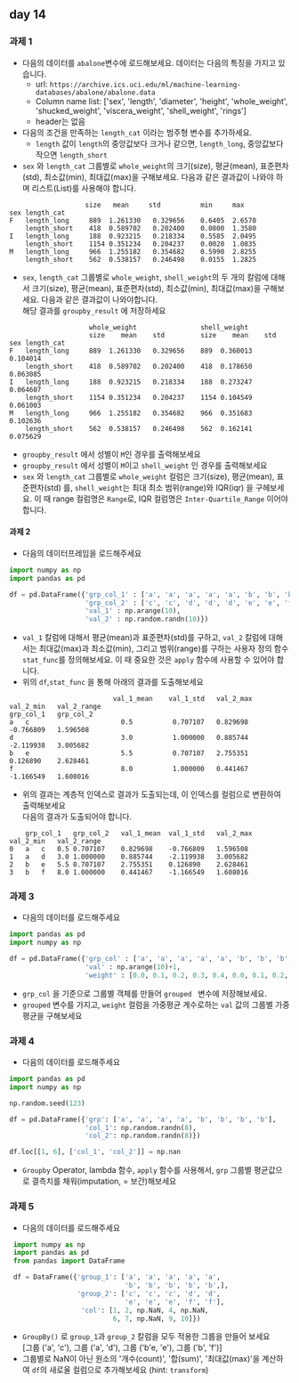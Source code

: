 ## day 14
### 과제 1
- 다음의 데이터를 `abalone`변수에 로드해보세요. 데이터는 다음의 특징을 가지고 있습니다.  
  - url: `https://archive.ics.uci.edu/ml/machine-learning-databases/abalone/abalone.data`
  - Column name list: ['sex', 'length', 'diameter', 'height', 
                               'whole_weight', 'shucked_weight', 'viscera_weight', 
                               'shell_weight', 'rings']
  - header는 없음
- 다음의 조건을 만족하는 `length_cat` 이라는 범주형 변수를 추가하세요.  
  - `length` 값이 `length`의 중앙값보다 크거나 같으면, `length_long`, 중앙값보다 작으면 `length_short` 
- `sex` 와 `length_cat` 그룹별로 `whole_weight`의 크기(size), 평균(mean), 표준편차(std), 최소값(min), 최대값(max)을 구해보세요. 다음과 같은 결과값이 나와야 하며 리스트(List)를 사용해야 합니다. 
~~~
                   size	  mean	   std	        min    	max
sex	length_cat					
F	length_long	    889	 1.261330	0.329656	0.6405	2.6570
    length_short	418	 0.589702	0.202400	0.0800	1.3580
I	length_long	    188	 0.923215	0.218334	0.5585	2.0495
    length_short	1154 0.351234	0.204237	0.0020	1.0835
M	length_long	    966	 1.255182	0.354682	0.5990	2.8255
    length_short	562	 0.538157	0.246498	0.0155	1.2825
~~~
- `sex`, `length_cat` 그룹별로 `whole_weight`, `shell_weight`의 두 개의 칼럼에 대해서 크기(size), 평균(mean), 표준편차(std), 최소값(min), 최대값(max)을 구해보세요. 다음과 같은 결과값이 나와야합니다.  
해당 결과를 `groupby_result` 에 저장하세요
~~~
                    whole_weight	            shell_weight
                    size	mean	std      	size	mean	std
sex	length_cat						
F	length_long	    889	 1.261330	0.329656	889	 0.360013	0.104014
    length_short	418	 0.589702	0.202400	418	 0.178650	0.063085
I	length_long	    188	 0.923215	0.218334	188	 0.273247	0.064607
    length_short	1154 0.351234	0.204237	1154 0.104549	0.061003
M	length_long	    966	 1.255182	0.354682	966	 0.351683	0.102636
    length_short	562	 0.538157	0.246498	562	 0.162141	0.075629
~~~
- `groupby_result` 에서 성별이 `M`인 경우를 출력해보세요
- `groupby_result` 에서 성별이 `M`이고 `shell_weight` 인 경우를 출력해보세요
- `sex` 와 `length_cat` 그룹별로 `whole_weight` 컬럼은 크기(size), 평균(mean), 표준편차(std) 를, `shell_weight`는 최대 최소 범위(range)와 IQR(iqr) 을 구헤보세요. 이 때 range 컬럼명은 `Range`로, IQR 컬럼명은 `Inter-Quartile_Range` 이어야 합니다.

#### 과제 2
- 다음의 데이터프레임을 로드해주세요
~~~python
import numpy as np
import pandas as pd

df = pd.DataFrame({'grp_col_1' : ['a', 'a', 'a', 'a', 'a', 'b', 'b', 'b', 'b', 'b'], 
                   'grp_col_2' : ['c', 'c', 'd', 'd', 'd', 'e', 'e', 'f', 'f', 'f'], 
                   'val_1' : np.arange(10),                   
                   'val_2' : np.random.randn(10)})
~~~
- `val_1` 칼럼에 대해서 평균(mean)과 표준편차(std)를 구하고, `val_2` 칼럼에 대해서는 최대값(max)과 최소값(min), 그리고 범위(range)를 구하는 사용자 정의 함수 `stat_func`를 정의해보세요. 이 때 중요한 것은 `apply` 함수에 사용할 수 있어야 합니다.
- 위의 `df`,`stat_func` 을 통해 아래의 결과를 도출해보세요
~~~
                          val_1_mean	val_1_std	val_2_max	val_2_min	val_2_range
grp_col_1	grp_col_2					
a	c	                    0.5	         0.707107	0.829698	-0.766809	1.596508
d	                        3.0	         1.000000	0.885744	-2.119938	3.005682
b	e	                    5.5	         0.707107	2.755351	0.126890	2.628461
f	                        8.0	         1.000000	0.441467	-1.166549	1.608016
~~~
- 위의 결과는 계층적 인덱스로 결과가 도출되는데, 이 인덱스를 컬럼으로 변환하여 출력해보세요  
  다음의 결과가 도출되어야 합니다.
~~~
    grp_col_1	grp_col_2	val_1_mean	val_1_std	val_2_max	val_2_min	val_2_range
0	a	c	0.5	0.707107	0.829698	-0.766809	1.596508
1	a	d	3.0	1.000000	0.885744	-2.119938	3.005682
2	b	e	5.5	0.707107	2.755351	0.126890	2.628461
3	b	f	8.0	1.000000	0.441467	-1.166549	1.608016
~~~

### 과제 3
- 다음의 데이터를 로드해주세요
~~~python
import pandas as pd
import numpy as np

df = pd.DataFrame({'grp_col' : ['a', 'a', 'a', 'a', 'a', 'b', 'b', 'b', 'b', 'b'], 
                   'val' : np.arange(10)+1,                   
                   'weight' : [0.0, 0.1, 0.2, 0.3, 0.4, 0.0, 0.1, 0.2, 0.3, 0.4]})
~~~
- `grp_col` 을 기준으로 그룹별 객체를 만들어 `grouped ` 변수에 저장해보세요.
- `grouped` 변수를 가지고, `weight` 컬럼을 가중평균 계수로하는 `val` 값의 그룹별 가중평균을 구해보세요

### 과제 4
- 다음의 데이터를 로드해주세요
~~~python
import pandas as pd
import numpy as np

np.random.seed(123)

df = pd.DataFrame({'grp': ['a', 'a', 'a', 'a', 'b', 'b', 'b', 'b'],
                   'col_1': np.random.randn(8),
                   'col_2': np.random.randn(8)})

df.loc[[1, 6], ['col_1', 'col_2']] = np.nan                   
~~~
- `Groupby` Operator, lambda 함수, `apply` 함수를 사용해서, `grp` 그룹별 평균값으로 결측치를 채워(imputation, = 보간)해보세요

### 과제 5
- 다음의 데이터를 로드해주세요
~~~python
 import numpy as np
 import pandas as pd
 from pandas import DataFrame

 df = DataFrame({'group_1': ['a', 'a', 'a', 'a', 'a',  
                             'b', 'b', 'b', 'b', 'b',], 
                 'group_2': ['c', 'c', 'c', 'd', 'd', 
                             'e', 'e', 'e', 'f', 'f'], 
                  'col': [1, 2, np.NaN, 4, np.NaN, 
                          6, 7, np.NaN, 9, 10]})
~~~
- `GroupBy()` 로 `group_1`과 `group_2` 칼럼을 모두 적용한 그룹을 만들어 보세요  
     [그룹 ('a', 'c'), 그룹 ('a', 'd'), 그룹 ('b'e, 'e'), 그룹 ('b', 'f')]
- 그룹별로 NaN이 아닌 원소의 '개수(count)', '합(sum)', '최대값(max)'을 계산하여 `df`의 새로울 컬럼으로 추가해보세요
  (hint: `transform`)

